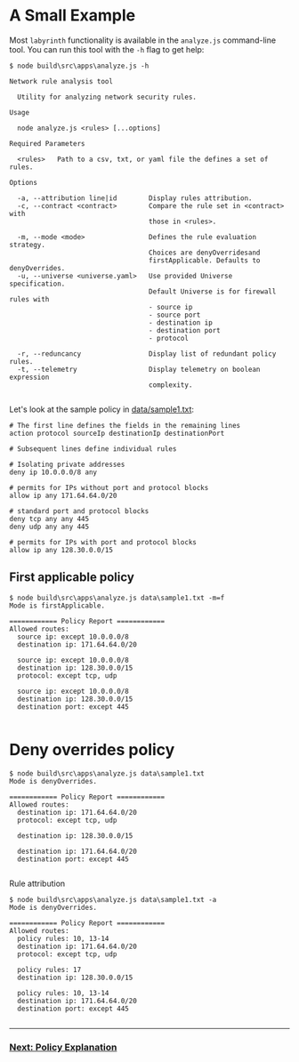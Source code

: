 # A Small Example

Most `labyrinth` functionality is available in the `analyze.js` command-line tool. You can run this tool with the `-h` flag to get help:

[//]: # (spawn node build\src\apps\analyze.js -h)
~~~
$ node build\src\apps\analyze.js -h

Network rule analysis tool

  Utility for analyzing network security rules. 

Usage

  node analyze.js <rules> [...options] 

Required Parameters

  <rules>   Path to a csv, txt, or yaml file the defines a set of rules. 

Options

  -a, --attribution line|id        Display rules attribution.                   
  -c, --contract <contract>        Compare the rule set in <contract> with      
                                   those in <rules>.                            
                                                                                
  -m, --mode <mode>                Defines the rule evaluation strategy.        
                                   Choices are denyOverridesand                 
                                   firstApplicable. Defaults to denyOverrides.  
  -u, --universe <universe.yaml>   Use provided Universe specification.         
                                   Default Universe is for firewall rules with  
                                   - source ip                                  
                                   - source port                                
                                   - destination ip                             
                                   - destination port                           
                                   - protocol                                   
                                                                                
  -r, --reduncancy                 Display list of redundant policy rules.      
  -t, --telemetry                  Display telemetry on boolean expression      
                                   complexity.                                  


~~~

Let's look at the sample policy in [data/sample1.txt](data/sample1.txt):

[//]: # (file data/sample1.txt)
~~~
# The first line defines the fields in the remaining lines
action protocol sourceIp destinationIp destinationPort

# Subsequent lines define individual rules

# Isolating private addresses
deny ip 10.0.0.0/8 any

# permits for IPs without port and protocol blocks
allow ip any 171.64.64.0/20

# standard port and protocol blocks
deny tcp any any 445
deny udp any any 445

# permits for IPs with port and protocol blocks
allow ip any 128.30.0.0/15

~~~

## First applicable policy
[//]: # (spawn node build\src\apps\analyze.js data\sample1.txt -m=f)
~~~
$ node build\src\apps\analyze.js data\sample1.txt -m=f
Mode is firstApplicable.

============ Policy Report ============
Allowed routes:
  source ip: except 10.0.0.0/8
  destination ip: 171.64.64.0/20

  source ip: except 10.0.0.0/8
  destination ip: 128.30.0.0/15
  protocol: except tcp, udp

  source ip: except 10.0.0.0/8
  destination ip: 128.30.0.0/15
  destination port: except 445


~~~

# Deny overrides policy
[//]: # (spawn node build\src\apps\analyze.js data\sample1.txt)
~~~
$ node build\src\apps\analyze.js data\sample1.txt
Mode is denyOverrides.

============ Policy Report ============
Allowed routes:
  destination ip: 171.64.64.0/20
  protocol: except tcp, udp

  destination ip: 128.30.0.0/15

  destination ip: 171.64.64.0/20
  destination port: except 445


~~~

Rule attribution

[//]: # (spawn node build\src\apps\analyze.js data\sample1.txt -a)
~~~
$ node build\src\apps\analyze.js data\sample1.txt -a
Mode is denyOverrides.

============ Policy Report ============
Allowed routes:
  policy rules: 10, 13-14
  destination ip: 171.64.64.0/20
  protocol: except tcp, udp

  policy rules: 17
  destination ip: 128.30.0.0/15

  policy rules: 10, 13-14
  destination ip: 171.64.64.0/20
  destination port: except 445


~~~


---
### [Next: Policy Explanation](./policy_explanation.md)
